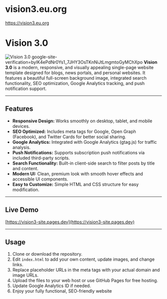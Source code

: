 # vision3.eu.org
https://vision3.eu.org
# Vision 3.0

![Vision 3.0](https://vision3.eu.org/path-to-image.jpg)
google-site-verification=bylK4ePdNr0Ys1_7JHY3OsTKnNiJtLmgmtoGyMChXpo
**Vision 3.0** is a modern, responsive, and visually appealing single-page website template designed for blogs, news portals, and personal websites. It features a beautiful full-screen background image, integrated search functionality, SEO optimization, Google Analytics tracking, and push notification support.

---

## Features

- **Responsive Design:** Works smoothly on desktop, tablet, and mobile devices.
- **SEO Optimized:** Includes meta tags for Google, Open Graph (Facebook), and Twitter Cards for better social sharing.
- **Google Analytics:** Integrated with Google Analytics (gtag.js) for traffic analysis.
- **Push Notifications:** Supports subscription push notifications via included third-party scripts.
- **Search Functionality:** Built-in client-side search to filter posts by title and content.
- **Modern UI:** Clean, premium look with smooth hover effects and accessible UI components.
- **Easy to Customize:** Simple HTML and CSS structure for easy modification.

---

## Live Demo

[https://vision3-site.pages.dev](https://vision3-site.pages.dev)

---

## Usage

1. Clone or download the repository.
2. Edit `index.html` to add your own content, update images, and change links.
3. Replace placeholder URLs in the meta tags with your actual domain and image URLs.
4. Upload the files to your web host or use GitHub Pages for free hosting.
5. Update Google Analytics ID if needed.
6. Enjoy your fully functional, SEO-friendly website
